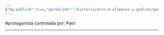 ```yaml
---
{"dg-publish":true,"permalink":"/historia/arco-0-alimanas-y-goblins/personajes/jugadores/eructa/"}
---
```


#protagonista controlada por: Patri
***